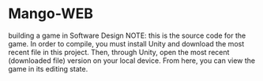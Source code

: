 # Mango-WEB
building a game in Software Design
NOTE: this is the source code for the game.  In order to compile, you must install Unity and download the most recent file in this project.  Then, through Unity, open the most recent (downloaded file) version on your local device.  From here, you can view the game in its editing state.  

